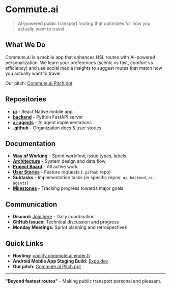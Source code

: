 # Commute.ai

> AI-powered public transport routing that optimizes for how you actually want to travel

## What We Do

Commute.ai is a mobile app that enhances HSL routes with AI-powered personalization. We learn your preferences (scenic vs fast, comfort vs efficiency) and use social media insights to suggest routes that match how you actually want to travel.

Our pitch: [Commute.ai Pitch.ppt](https://helsinkifi-my.sharepoint.com/:p:/g/personal/rviljami_ad_helsinki_fi/EZPbmpZ6z7lEhy-RRhSo7HIB2yrujSE8HFqT4rCttVaHxw?e=NEaBJp)

## Repositories

- **[ui](https://github.com/Commute-ai/ui)** - React Native mobile app
- **[backend](https://github.com/Commute-ai/backend)** - Python FastAPI server
- **[ai-agents](https://github.com/Commute-ai/ai-agents)** - AI agent implementations
- **[.github](https://github.com/Commute-ai/.github)** - Organization docs & user stories

## Documentation

- **[Way of Working](https://github.com/Commute-ai/.github/blob/main/docs/wow.md)** - Sprint workflow, issue types, labels
- **[Architecture](https://github.com/Commute-ai/.github/blob/main/docs/architecture.md)** - System design and data flow
- **[Project Board](https://github.com/orgs/Commute-ai/projects/1)** - All active work
- **[User Stories](https://github.com/Commute-ai/.github/issues)** - Feature requests (`.github` repo)
- **Subtasks** - Implementation tasks (in specific repos: `ui`, `backend`, `ai-agents`)
- **[Milestones](https://github.com/Commute-ai/.github/milestones)** - Tracking progress towards major goals

## Communication

- **Discord:** [Join here](https://discord.gg/75WP9k3Xum) - Daily coordination
- **GitHub Issues:** Technical discussion and progress
- **Monday Meetings:** Sprint planning and retrospectives

## Quick Links

- **Hosting:** [coolify.commute.ai.ender.fi](https://coolify.commute.ai.ender.fi/)
- **Android Mobile App Staging Build:** [Expo.dev](https://expo.dev/accounts/commuteai/projects/commuteai-ui/builds/3275e20a-3bc2-445c-b1fa-1de57e52b971)
- **Our pitch:** [Commute.ai Pitch.ppt](https://helsinkifi-my.sharepoint.com/:p:/g/personal/rviljami_ad_helsinki_fi/EZPbmpZ6z7lEhy-RRhSo7HIB2yrujSE8HFqT4rCttVaHxw?e=NEaBJp)

---

**"Beyond fastest routes"** - Making public transport personal and pleasant.
